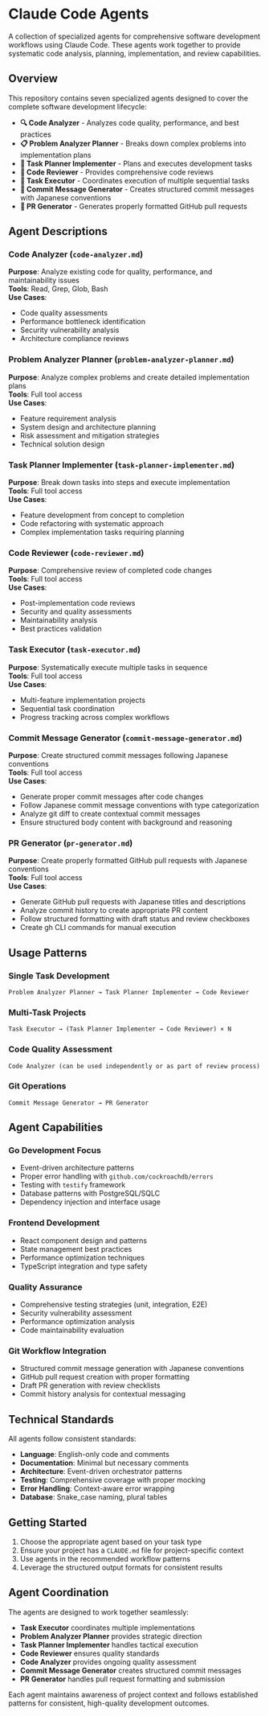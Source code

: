 # Claude Code Agents

A collection of specialized agents for comprehensive software development workflows using Claude Code. These agents work together to provide systematic code analysis, planning, implementation, and review capabilities.

## Overview

This repository contains seven specialized agents designed to cover the complete software development lifecycle:

- **🔍 Code Analyzer** - Analyzes code quality, performance, and best practices
- **📋 Problem Analyzer Planner** - Breaks down complex problems into implementation plans  
- **🔨 Task Planner Implementer** - Plans and executes development tasks
- **📝 Code Reviewer** - Provides comprehensive code reviews
- **🎯 Task Executor** - Coordinates execution of multiple sequential tasks
- **📝 Commit Message Generator** - Creates structured commit messages with Japanese conventions
- **🔀 PR Generator** - Generates properly formatted GitHub pull requests

## Agent Descriptions

### Code Analyzer (`code-analyzer.md`)
**Purpose**: Analyze existing code for quality, performance, and maintainability issues  
**Tools**: Read, Grep, Glob, Bash  
**Use Cases**:
- Code quality assessments
- Performance bottleneck identification
- Security vulnerability analysis
- Architecture compliance reviews

### Problem Analyzer Planner (`problem-analyzer-planner.md`)  
**Purpose**: Analyze complex problems and create detailed implementation plans  
**Tools**: Full tool access  
**Use Cases**:
- Feature requirement analysis
- System design and architecture planning
- Risk assessment and mitigation strategies
- Technical solution design

### Task Planner Implementer (`task-planner-implementer.md`)
**Purpose**: Break down tasks into steps and execute implementation  
**Tools**: Full tool access  
**Use Cases**:
- Feature development from concept to completion
- Code refactoring with systematic approach
- Complex implementation tasks requiring planning

### Code Reviewer (`code-reviewer.md`)
**Purpose**: Comprehensive review of completed code changes  
**Tools**: Full tool access  
**Use Cases**:
- Post-implementation code reviews
- Security and quality assessments  
- Maintainability analysis
- Best practices validation

### Task Executor (`task-executor.md`)
**Purpose**: Systematically execute multiple tasks in sequence  
**Tools**: Full tool access  
**Use Cases**:
- Multi-feature implementation projects
- Sequential task coordination
- Progress tracking across complex workflows

### Commit Message Generator (`commit-message-generator.md`)
**Purpose**: Create structured commit messages following Japanese conventions  
**Tools**: Full tool access  
**Use Cases**:
- Generate proper commit messages after code changes
- Follow Japanese commit message conventions with type categorization
- Analyze git diff to create contextual commit messages
- Ensure structured body content with background and reasoning

### PR Generator (`pr-generator.md`)
**Purpose**: Create properly formatted GitHub pull requests with Japanese conventions  
**Tools**: Full tool access  
**Use Cases**:
- Generate GitHub pull requests with Japanese titles and descriptions
- Analyze commit history to create appropriate PR content
- Follow structured formatting with draft status and review checkboxes
- Create gh CLI commands for manual execution

## Usage Patterns

### Single Task Development
```
Problem Analyzer Planner → Task Planner Implementer → Code Reviewer
```

### Multi-Task Projects  
```
Task Executor → (Task Planner Implementer → Code Reviewer) × N
```

### Code Quality Assessment
```
Code Analyzer (can be used independently or as part of review process)
```

### Git Operations
```
Commit Message Generator → PR Generator
```

## Agent Capabilities

### Go Development Focus
- Event-driven architecture patterns
- Proper error handling with `github.com/cockroachdb/errors`
- Testing with `testify` framework
- Database patterns with PostgreSQL/SQLC
- Dependency injection and interface usage

### Frontend Development
- React component design and patterns  
- State management best practices
- Performance optimization techniques
- TypeScript integration and type safety

### Quality Assurance
- Comprehensive testing strategies (unit, integration, E2E)
- Security vulnerability assessment
- Performance optimization analysis
- Code maintainability evaluation

### Git Workflow Integration
- Structured commit message generation with Japanese conventions
- GitHub pull request creation with proper formatting
- Draft PR generation with review checklists
- Commit history analysis for contextual messaging

## Technical Standards

All agents follow consistent standards:
- **Language**: English-only code and comments
- **Documentation**: Minimal but necessary comments
- **Architecture**: Event-driven orchestrator patterns
- **Testing**: Comprehensive coverage with proper mocking
- **Error Handling**: Context-aware error wrapping
- **Database**: Snake_case naming, plural tables

## Getting Started

1. Choose the appropriate agent based on your task type
2. Ensure your project has a `CLAUDE.md` file for project-specific context
3. Use agents in the recommended workflow patterns
4. Leverage the structured output formats for consistent results

## Agent Coordination

The agents are designed to work together seamlessly:
- **Task Executor** coordinates multiple implementations
- **Problem Analyzer Planner** provides strategic direction
- **Task Planner Implementer** handles tactical execution
- **Code Reviewer** ensures quality standards
- **Code Analyzer** provides ongoing quality assessment
- **Commit Message Generator** creates structured commit messages
- **PR Generator** handles pull request formatting and submission

Each agent maintains awareness of project context and follows established patterns for consistent, high-quality development outcomes.